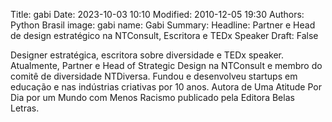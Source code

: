 Title: gabi
Date: 2023-10-03 10:10
Modified: 2010-12-05 19:30
Authors: Python Brasil
image: gabi
name: Gabi
Summary: Headline: Partner e Head de design estratégico na NTConsult, Escritora e TEDx Speaker
Draft: False

Designer estratégica, escritora sobre diversidade e TEDx speaker. Atualmente, Partner e Head of Strategic Design na NTConsult e membro do comitê de diversidade NTDiversa. Fundou e desenvolveu startups em educação e nas indústrias criativas por 10 anos. Autora de Uma Atitude Por Dia por um Mundo com Menos Racismo publicado pela Editora Belas Letras.
